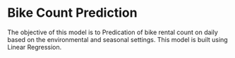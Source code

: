 # Bike Count Prediction
The objective of this model is to Predication of bike rental count on daily based on the environmental and seasonal settings.
This model is built using Linear Regression.
